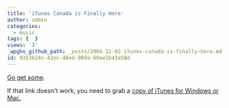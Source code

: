 ```yaml
---
title: 'iTunes Canada is Finally Here'
author: admin
categories:
  - music
tags: {  }
views: '3'
_wpghs_github_path: _posts/2004-12-02-itunes-canada-is-finally-here.md
id: 9353624c-42ec-48ed-90da-60ae1b43a58d
---
```

<p><a href="http://phobos.apple.com/WebObjects/MZStore.woa/wa/viewAlbum?playlistId=30923368">Go get some</a>.</p>
<p>If that link doesn't work, you need to grab a <a href="http://www.apple.com/ca/itunes/">copy of iTunes for Windows or Mac.</a></p>
